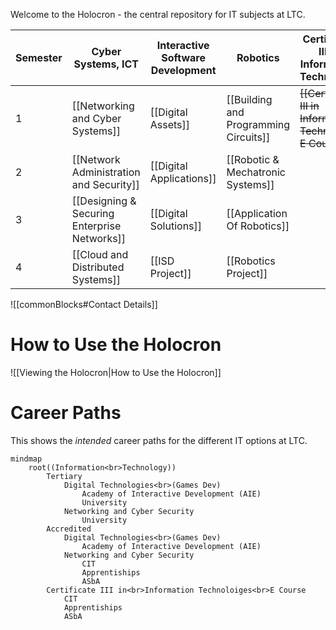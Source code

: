 
Welcome to the Holocron - the central repository for IT subjects at LTC. 

| Semester | Cyber Systems, ICT                           | Interactive Software Development | Robotics                              | Certificate III in Information Technology | ~~Website Development<br>Remote Learning~~ |
| -------- | -------------------------------------------- | -------------------------------- | ------------------------------------- | ----------------------------------------- | ------------------------------------------ |
| 1        | [[Networking and Cyber Systems]]             | [[Digital Assets]]               | [[Building and Programming Circuits]] | ~~[[Certificate III in Information Technology E Course]]~~                  | ~~[[Digital Assets (Flask)]]~~             |
| 2        | [[Network Administration and Security]]      | [[Digital Applications]]         | [[Robotic & Mechatronic Systems]]     |                                           | ~~[[DigitalApplications-Flask]]~~          |
| 3        | [[Designing & Securing Enterprise Networks]] | [[Digital Solutions]]            | [[Application Of Robotics]]           |                                           |                                            |
| 4        | [[Cloud and Distributed Systems]]            | [[ISD Project]]                  | [[Robotics Project]]                  |                                           |                                            |

![[commonBlocks#Contact Details]]

# How to Use the Holocron

![[Viewing the Holocron|How to Use the Holocron]]
# Career Paths

This shows the *intended* career paths for the different IT options at LTC.

```mermaid
mindmap
	root((Information<br>Technology))
		Tertiary
			Digital Technologies<br>(Games Dev)
				Academy of Interactive Development (AIE)
				University
			Networking and Cyber Security
				University
		Accredited
			Digital Technologies<br>(Games Dev)
				Academy of Interactive Development (AIE)
			Networking and Cyber Security
				CIT
				Apprentiships
				ASbA
		Certificate III in<br>Information Technoloiges<br>E Course
			CIT
			Apprentiships
			ASbA
```
